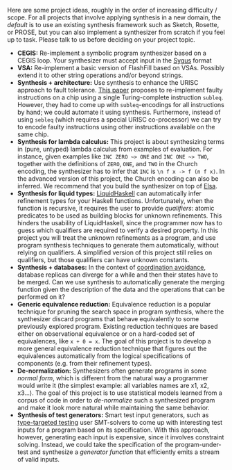 Here are some project ideas, roughly in the order of increasing difficulty / scope. For all projects that involve applying synthesis in a new domain, the *default* is to use an existing synthesis framework such as Sketch, Rosette, or PROSE, but you can also implement a synthesizer from scratch if you feel up to task. Please talk to us before deciding on your project topic.

* **CEGIS:** Re-implement a symbolic program synthesizer based on a CEGIS loop. Your synthesizer must accept input in the [Sygus](http://sygus.org/) format
* **VSA:** Re-implement a basic version of FlashFill based on VSAs. Possibly extend it to other string operations and/or beyond strings.
* **Synthesis + architecture:** Use synthesis to enhance the URISC approach to fault tolerance. [This paper](http://ieeexplore.ieee.org/document/6679035) proposes to re-implement faulty instructions on a chip using a single Turing-complete instruction `subleq`. However, they had to come up with `subleq`-encodings for all instructions by hand; we could automate it using synthesis. Furthermore, instead of using `sebleq` (which requires a special URISC co-processor) we can try to encode faulty instructions using other instructions available on the same chip.
* **Synthesis for lambda calculus:** This project is about synthesizing terms in (pure, untyped) lambda calculus from examples of evaluation. For instance, given examples like `INC ZERO ~> ONE` and `INC ONE ~> TWO`, together with the definitions of `ZERO`, `ONE`, and `TWO` in the Church encoding, the synthesizer has to infer that `INC` is `\n f x -> f (n f x)`. In the advanced version of this project, the Church encoding can also be inferred. We recommend that you build the synthesizer on top of [Elsa](https://github.com/ucsd-progsys/elsa).
* **Synthesis for liquid types:** [LiquidHaskell](https://ucsd-progsys.github.io/liquidhaskell-blog/) can automatically infer refinement types for your Haskell functions. Unfortunately, when the function is recursive, it requires the user to provide *qualifiers*: atomic predicates to be used as building blocks for unknown refinements. This hinders the usability of LiquidHaskell, since the programmer now has to guess which qualifiers are required to verify a desired property. In this project you will treat the unknown refinements as a program, and use program synthesis techniques to generate them automatically, without relying on qualifiers. A simplified version of this project still relies on qualifiers, but those qualifiers can have unknown constants.
* **Synthesis + databases:** In the context of [coordination avoidance](www.vldb.org/pvldb/vol8/p185-bailis.pdf), database replicas can diverge for a while and then their states have to be merged. Can we use synthesis to automatically generate the merging function given the description of the data and the operations that can be performed on it?
* **Generic equivalence reduction:** Equivalence reduction is a popular technique for pruning the search space in program synthesis, where the synthesizer discard programs that behave equivalently to some previously explored program. Existing reduction techniques are based either on observational equivalence or on a hard-coded set of equivalences, like `x + 0 = x`. The goal of this project is to develop a more general equivalence reduction technique that figures out the equivalences automatically from the logical specifications of components (e.g. from their refinement types).
* **De-normalization:** Synthesizers often generate programs in some *normal form*, which is different from the natural way a programmer would write it (the simplest example: all variables names are x1, x2, x3...). The goal of this project is to use statistical models learned from a corpus of code in order to *de-normalize* such a synthesized program and make it look more natural while maintaining the same behavior.
* **Synthesis of test generators:** Smart test input generators, such as [type-targeted testing](https://link.springer.com/chapter/10.1007%2F978-3-662-46669-8_33) user SMT-solvers to come up with interesting test inputs for a program based on its specification. With this approach, however, generating each input is expensive, since it involves constraint solving. Instead, we could take the specification of the program-under-test and synthesize a *generator function* that efficiently emits a stream of valid inputs.

